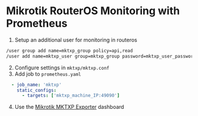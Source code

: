 # Mikrotik RouterOS Monitoring with Prometheus
1. Setup an additional user for monitoring in routeros
```bash
/user group add name=mktxp_group policy=api,read
/user add name=mktxp_user group=mktxp_group password=mktxp_user_password
```
2. Configure settings in `mktxp/mktxp.conf`
3. Add job to `prometheus.yaml`
```yaml
  - job_name: 'mktxp'
    static_configs:
      - targets: ['mktxp_machine_IP:49090']
```
4. Use the [Mikrotik MKTXP Exporter](https://grafana.com/grafana/dashboards/13679-mikrotik-mktxp-exporter/) dashboard